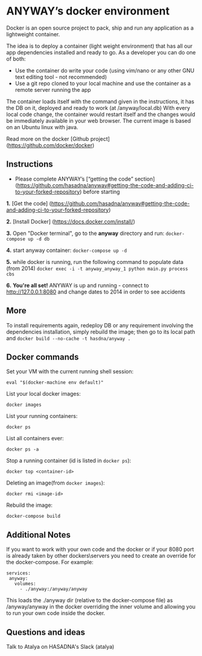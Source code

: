 ANYWAY’s docker environment
===========================

Docker is an open source project to pack, ship and run any application as a lightweight container.

The idea is to deploy a container (light weight environment) that has all our app dependencies installed and ready to go.
As a developer you can do one of both:

* Use the container do write your code (using vim/nano or any other GNU text editing tool - not recommended)
* Use a git repo cloned to your local machine and use the container as a remote server running the app

The container loads itself with the command given in the instructions, it has the DB on it, deployed and ready to work (at /anyway/local.db)
With every local code change, the container would restart itself and the changes would be immediately available in your web browser.
The current image is based on an Ubuntu linux with java.

Read more on the docker [Github project] (https://github.com/docker/docker)


Instructions
-----------------------
* Please complete ANYWAY’s [“getting the code” section] (https://github.com/hasadna/anyway#getting-the-code-and-adding-ci-to-your-forked-repository) before starting

**1.** [Get the code] (https://github.com/hasadna/anyway#getting-the-code-and-adding-ci-to-your-forked-repository)

**2.** [Install Docker] (https://docs.docker.com/install/)

**3.** Open "Docker terminal", go to the **anyway** directory and run:
    `docker-compose up -d db`
    
**4.** start anyway container: `docker-compose up -d`

**5.** while docker is running, run the following command to populate data (from 2014) `docker exec -i -t anyway_anyway_1 python main.py process cbs`

**6.** **You're all set!** ANYWAY is up and running - connect to http://127.0.0.1:8080 and change dates to 2014 in order to see accidents

More
-----------------------
To install requirements again, redeploy DB or any requirement involving the dependencies installation,
simply rebuild the image;
then go to its local path and `docker build --no-cache -t hasdna/anyway .`

## Docker commands

Set your VM with the current running shell session:

    eval "$(docker-machine env default)"


List your local docker images:

    docker images

List your running containers:

    docker ps

List all containers ever:

    docker ps -a

Stop a running container (id is listed in `docker ps`):

    docker top <container-id>

Deleting an image(from `docker images`):

    docker rmi <image-id>

Rebuild the image:

    docker-compose build


Additional Notes
-----------------------
If you want to work with your own code and the docker or if your 8080 port is already taken by other dockers\servers you need to create an override for the docker-compose.
For example:

```version: '2'
services:
 anyway:
   volumes:
     - ./anyway:/anyway/anyway
```

This loads the ./anyway dir (relative to the docker-compose file) as /anyway/anyway in the docker overriding the inner volume and allowing you to run your own code inside the docker.

Questions and ideas
-----------------
Talk to Atalya on HASADNA's Slack (atalya)
